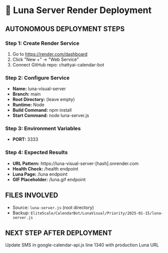# 🚀 Luna Server Render Deployment

## AUTONOMOUS DEPLOYMENT STEPS

### Step 1: Create Render Service
1. Go to https://render.com/dashboard
2. Click "New +" → "Web Service"
3. Connect GitHub repo: chattyai-calendar-bot

### Step 2: Configure Service
- **Name:** luna-visual-server
- **Branch:** main  
- **Root Directory:** (leave empty)
- **Runtime:** Node
- **Build Command:** npm install
- **Start Command:** node luna-server.js

### Step 3: Environment Variables
- **PORT:** 3333

### Step 4: Expected Results
- **URL Pattern:** https://luna-visual-server-[hash].onrender.com
- **Health Check:** /health endpoint
- **Luna Page:** /luna endpoint
- **GIF Placeholder:** /luna.gif endpoint

## FILES INVOLVED
- Source: `luna-server.js` (root directory)
- Backup: `EliteScale/CalendarBot/LunaVisual/Priority/2025-01-15/luna-server.js`

## NEXT STEP AFTER DEPLOYMENT
Update SMS in google-calendar-api.js line 1340 with production Luna URL 